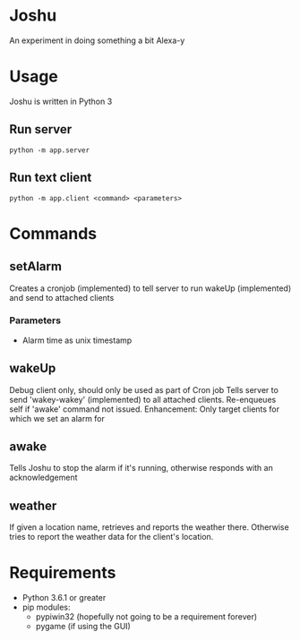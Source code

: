 # Joshu
An experiment in doing something a bit Alexa-y

# Usage
Joshu is written in Python 3
## Run server
    python -m app.server

## Run text client
    python -m app.client <command> <parameters>

# Commands
## setAlarm
Creates a cronjob (implemented) to tell server to run wakeUp (implemented) and send to attached clients
### Parameters
* Alarm time as unix timestamp
## wakeUp
Debug client only, should only be used as part of Cron job
Tells server to send 'wakey-wakey' (implemented) to all attached clients. Re-enqueues self if 'awake' command not issued.
Enhancement: Only target clients for which we set an alarm for
## awake
Tells Joshu to stop the alarm if it's running, otherwise responds with an acknowledgement
## weather
If given a location name, retrieves and reports the weather there.
Otherwise tries to report the weather data for the client's location.

# Requirements
* Python 3.6.1 or greater
* pip modules:
    * pypiwin32 (hopefully not going to be a requirement forever)
    * pygame (if using the GUI)